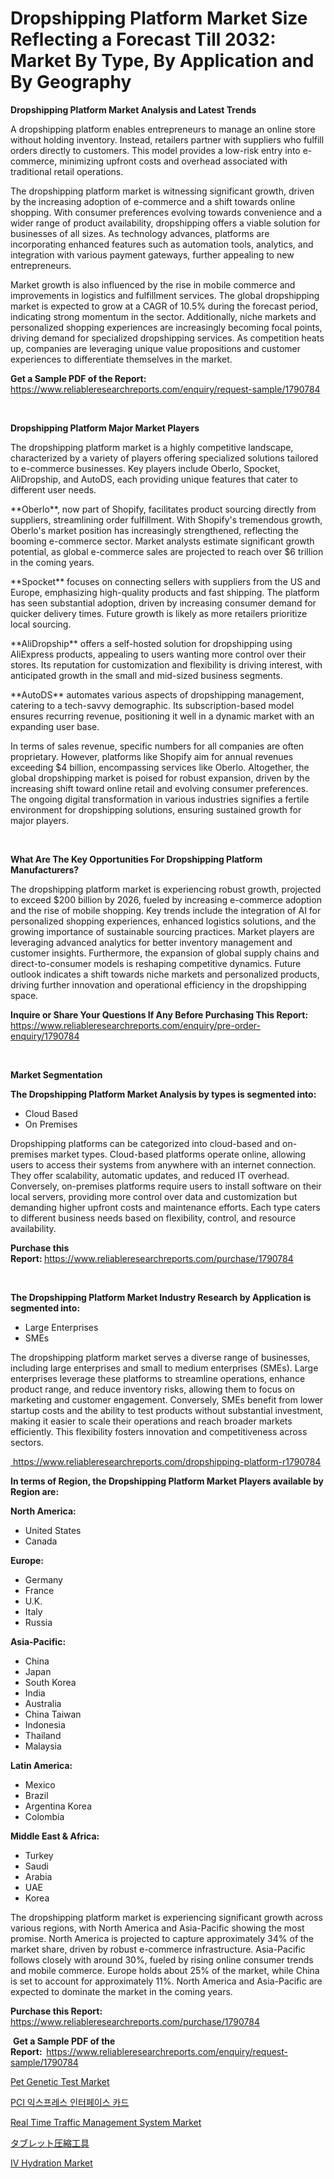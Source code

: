 <p><h1>Dropshipping Platform Market Size Reflecting a Forecast Till 2032: Market By Type, By Application and By Geography</h1></p><p><strong>Dropshipping Platform Market Analysis and Latest Trends</strong></p>
<p><p>A dropshipping platform enables entrepreneurs to manage an online store without holding inventory. Instead, retailers partner with suppliers who fulfill orders directly to customers. This model provides a low-risk entry into e-commerce, minimizing upfront costs and overhead associated with traditional retail operations.</p><p>The dropshipping platform market is witnessing significant growth, driven by the increasing adoption of e-commerce and a shift towards online shopping. With consumer preferences evolving towards convenience and a wider range of product availability, dropshipping offers a viable solution for businesses of all sizes. As technology advances, platforms are incorporating enhanced features such as automation tools, analytics, and integration with various payment gateways, further appealing to new entrepreneurs.</p><p>Market growth is also influenced by the rise in mobile commerce and improvements in logistics and fulfillment services. The global dropshipping market is expected to grow at a CAGR of 10.5% during the forecast period, indicating strong momentum in the sector. Additionally, niche markets and personalized shopping experiences are increasingly becoming focal points, driving demand for specialized dropshipping services. As competition heats up, companies are leveraging unique value propositions and customer experiences to differentiate themselves in the market.</p></p>
<p><strong>Get a Sample PDF of the Report:&nbsp;</strong> <a href="https://www.reliableresearchreports.com/enquiry/request-sample/1790784?utm_campaign=38&utm_medium=2&utm_source=Github&utm_content=ia&utm_term=10032025&utm_id=dropshipping-platform">https://www.reliableresearchreports.com/enquiry/request-sample/1790784</a></p>
<p>&nbsp;</p>
<p><strong>Dropshipping Platform Major Market Players</strong></p>
<p><p>The dropshipping platform market is a highly competitive landscape, characterized by a variety of players offering specialized solutions tailored to e-commerce businesses. Key players include Oberlo, Spocket, AliDropship, and AutoDS, each providing unique features that cater to different user needs.</p><p>**Oberlo**, now part of Shopify, facilitates product sourcing directly from suppliers, streamlining order fulfillment. With Shopify's tremendous growth, Oberlo's market position has increasingly strengthened, reflecting the booming e-commerce sector. Market analysts estimate significant growth potential, as global e-commerce sales are projected to reach over $6 trillion in the coming years.</p><p>**Spocket** focuses on connecting sellers with suppliers from the US and Europe, emphasizing high-quality products and fast shipping. The platform has seen substantial adoption, driven by increasing consumer demand for quicker delivery times. Future growth is likely as more retailers prioritize local sourcing.</p><p>**AliDropship** offers a self-hosted solution for dropshipping using AliExpress products, appealing to users wanting more control over their stores. Its reputation for customization and flexibility is driving interest, with anticipated growth in the small and mid-sized business segments.</p><p>**AutoDS** automates various aspects of dropshipping management, catering to a tech-savvy demographic. Its subscription-based model ensures recurring revenue, positioning it well in a dynamic market with an expanding user base.</p><p>In terms of sales revenue, specific numbers for all companies are often proprietary. However, platforms like Shopify aim for annual revenues exceeding $4 billion, encompassing services like Oberlo. Altogether, the global dropshipping market is poised for robust expansion, driven by the increasing shift toward online retail and evolving consumer preferences. The ongoing digital transformation in various industries signifies a fertile environment for dropshipping solutions, ensuring sustained growth for major players.</p></p>
<p>&nbsp;</p>
<p><strong>What Are The Key Opportunities For Dropshipping Platform Manufacturers?</strong></p>
<p><p>The dropshipping platform market is experiencing robust growth, projected to exceed $200 billion by 2026, fueled by increasing e-commerce adoption and the rise of mobile shopping. Key trends include the integration of AI for personalized shopping experiences, enhanced logistics solutions, and the growing importance of sustainable sourcing practices. Market players are leveraging advanced analytics for better inventory management and customer insights. Furthermore, the expansion of global supply chains and direct-to-consumer models is reshaping competitive dynamics. Future outlook indicates a shift towards niche markets and personalized products, driving further innovation and operational efficiency in the dropshipping space.</p></p>
<p><strong>Inquire or Share Your Questions If Any Before Purchasing This Report:</strong> <a href="https://www.reliableresearchreports.com/enquiry/pre-order-enquiry/1790784?utm_campaign=38&utm_medium=2&utm_source=Github&utm_content=ia&utm_term=10032025&utm_id=dropshipping-platform">https://www.reliableresearchreports.com/enquiry/pre-order-enquiry/1790784</a></p>
<p>&nbsp;</p>
<p><strong>Market Segmentation</strong></p>
<p><strong>The Dropshipping Platform Market Analysis by types is segmented into:</strong></p>
<p><ul><li>Cloud Based</li><li>On Premises</li></ul></p>
<p><p>Dropshipping platforms can be categorized into cloud-based and on-premises market types. Cloud-based platforms operate online, allowing users to access their systems from anywhere with an internet connection. They offer scalability, automatic updates, and reduced IT overhead. Conversely, on-premises platforms require users to install software on their local servers, providing more control over data and customization but demanding higher upfront costs and maintenance efforts. Each type caters to different business needs based on flexibility, control, and resource availability.</p></p>
<p><strong>Purchase this Report:&nbsp;</strong><a href="https://www.reliableresearchreports.com/purchase/1790784?utm_campaign=38&utm_medium=2&utm_source=Github&utm_content=ia&utm_term=10032025&utm_id=dropshipping-platform">https://www.reliableresearchreports.com/purchase/1790784</a></p>
<p>&nbsp;</p>
<p><strong>The Dropshipping Platform Market Industry Research by Application is segmented into:</strong></p>
<p><ul><li>Large Enterprises</li><li>SMEs</li></ul></p>
<p><p>The dropshipping platform market serves a diverse range of businesses, including large enterprises and small to medium enterprises (SMEs). Large enterprises leverage these platforms to streamline operations, enhance product range, and reduce inventory risks, allowing them to focus on marketing and customer engagement. Conversely, SMEs benefit from lower startup costs and the ability to test products without substantial investment, making it easier to scale their operations and reach broader markets efficiently. This flexibility fosters innovation and competitiveness across sectors.</p></p>
<p><a href="https://www.reliableresearchreports.com/dropshipping-platform-r1790784?utm_campaign=38&utm_medium=2&utm_source=Github&utm_content=ia&utm_term=10032025&utm_id=dropshipping-platform">&nbsp;https://www.reliableresearchreports.com/dropshipping-platform-r1790784</a></p>
<p><strong>In terms of Region, the Dropshipping Platform Market Players available by Region are:</strong></p>
<p>
    <p> <strong> North America: </strong>
        <ul>
            <li>United States</li>
            <li>Canada</li>
        </ul>
        </p> 
    <p> <strong> Europe: </strong>
        <ul>
            <li>Germany</li>
            <li>France</li>
            <li>U.K.</li>
            <li>Italy</li>
            <li>Russia</li>
        </ul>
        </p> 
    <p> <strong> Asia-Pacific: </strong>
        <ul>
            <li>China</li>
            <li>Japan</li>
            <li>South Korea</li>
            <li>India</li>
            <li>Australia</li>
            <li>China Taiwan</li>
            <li>Indonesia</li>
            <li>Thailand</li>
            <li>Malaysia</li>
        </ul>
        </p> 
    <p> <strong> Latin America: </strong>
        <ul>
            <li>Mexico</li>
            <li>Brazil</li>
            <li>Argentina Korea</li>
            <li>Colombia</li>
        </ul>
        </p> 
    <p> <strong> Middle East & Africa: </strong>
        <ul>
            <li>Turkey</li>
            <li>Saudi</li>
            <li>Arabia</li>
            <li>UAE</li>
            <li>Korea</li>
        </ul>
    </p>
    </p>
<p><p>The dropshipping platform market is experiencing significant growth across various regions, with North America and Asia-Pacific showing the most promise. North America is projected to capture approximately 34% of the market share, driven by robust e-commerce infrastructure. Asia-Pacific follows closely with around 30%, fueled by rising online consumer trends and mobile commerce. Europe holds about 25% of the market, while China is set to account for approximately 11%. North America and Asia-Pacific are expected to dominate the market in the coming years.</p></p>
<p><strong>Purchase this Report: </strong><a href="https://www.reliableresearchreports.com/purchase/1790784?utm_campaign=38&utm_medium=2&utm_source=Github&utm_content=ia&utm_term=10032025&utm_id=dropshipping-platform">https://www.reliableresearchreports.com/purchase/1790784</a></p>
<p>&nbsp;<strong>Get a Sample PDF of the Report:&nbsp;&nbsp;</strong><a href="https://www.reliableresearchreports.com/enquiry/request-sample/1790784?utm_campaign=38&utm_medium=2&utm_source=Github&utm_content=ia&utm_term=10032025&utm_id=dropshipping-platform">https://www.reliableresearchreports.com/enquiry/request-sample/1790784</a></p>
<p><strong></strong></p>
<p><p><a href="https://github.com/moratronak3q/Market-Research-Report-List-1/blob/main/pet-genetic-test-market.md?utm_campaign=38&utm_medium=2&utm_source=Github&utm_content=ia&utm_term=10032025&utm_id=dropshipping-platform">Pet Genetic Test Market</a></p><p><a href="https://github.com/laholand/Market-Research-Report-List-7/blob/main/858871343213.md?utm_campaign=38&utm_medium=2&utm_source=Github&utm_content=ia&utm_term=10032025&utm_id=dropshipping-platform">PCI 익스프레스 인터페이스 카드</a></p><p><a href="https://github.com/reahmmunises/Market-Research-Report-List-1/blob/main/real-time-traffic-management-system-market.md?utm_campaign=38&utm_medium=2&utm_source=Github&utm_content=ia&utm_term=10032025&utm_id=dropshipping-platform">Real Time Traffic Management System Market</a></p><p><a href="https://github.com/mohamedbakry57/Market-Research-Report-List-7/blob/main/705044942825.md?utm_campaign=38&utm_medium=2&utm_source=Github&utm_content=ia&utm_term=10032025&utm_id=dropshipping-platform">タブレット圧縮工具</a></p><p><a href="https://github.com/latzerelfigo48/Market-Research-Report-List-1/blob/main/iv-hydration-market.md?utm_campaign=38&utm_medium=2&utm_source=Github&utm_content=ia&utm_term=10032025&utm_id=dropshipping-platform">IV Hydration Market</a></p></p>